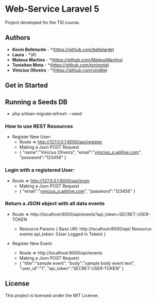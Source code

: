 # Web-Service Laravel 5
Project developed for the TSI course.

## Authors

* **Kevin Belletarde** - *(https://github.com/belletarde)
* **Laura** - *(#)
* **Mateus Martins** - *(https://github.com/MateusMartins)
* **Tonielton Mota** - *(https://github.com/tonimota)
* **Vinicius Oliveira** - *(https://github.com/vindite)

## Get in Started

## Running a Seeds DB
* php artisan migrate:refresh --seed

### How to use REST Resources

* Register New User:
    * Route => http://127.0.0.1:8000/api/register
    * Making a Json POST Request
    * {
    	"name":"Vinicius Oliveira",
    	"email":"vinicius_o.a@live.com",
    	"password":"123456"
    }


### Login with a registered User:
* Route => http://127.0.0.1:8000/api/login
    * Making a Json POST Request
    * {
    	"email":"vinicius_o.a@live.com",
    	"password":"123456"
    }

### Return a JSON object with all data events
* Route => http://localhost:8000/api/events?api_token=SECRET-USER-TOKEN

    * Resource Params {
    	Base URI: http://localhost:8000/api/
    	Resource: events
    	api_token: (User Logged in Token)
    }

* Register New Event:
    * Route => http://localhost:8000/api/events
    * Making a Json POST Request
    * {
        "title":"sample event",
        "body":"sample body event text",
        "user_id":"1",
        "api_token":"SECRET-USER-TOKEN"
    }
## License

This project is licensed under the MIT License.
